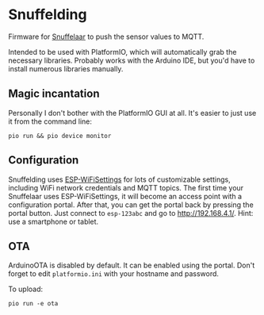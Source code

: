 # Snuffelding

Firmware for [Snuffelaar](https://revspace.nl/Snuffelaar) to push the sensor
values to MQTT.

Intended to be used with PlatformIO, which will automatically grab the
necessary libraries. Probably works with the Arduino IDE, but you'd have to
install numerous libraries manually.

## Magic incantation

Personally I don't bother with the PlatformIO GUI at all. It's easier to just
use it from the command line:

```
pio run && pio device monitor
```

## Configuration

Snuffelding uses [ESP-WiFiSettings](https://github.com/Juerd/ESP-WiFiSettings)
for lots of customizable settings, including WiFi network credentials and MQTT
topics. The first time your Snuffelaar uses ESP-WiFiSettings, it will become an
access point with a configuration portal. After that, you can get the portal
back by pressing the portal button. Just connect to `esp-123abc` and go to
http://192.168.4.1/. Hint: use a smartphone or tablet.

## OTA

ArduinoOTA is disabled by default. It can be enabled using the portal. Don't
forget to edit `platformio.ini` with your hostname and password.

To upload:

```
pio run -e ota
```
